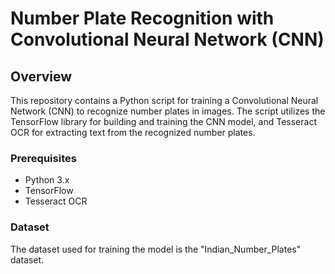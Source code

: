 # Number Plate Recognition with Convolutional Neural Network (CNN)

## Overview

This repository contains a Python script for training a Convolutional Neural Network (CNN) to recognize number plates in images. The script utilizes the TensorFlow library for building and training the CNN model, and Tesseract OCR for extracting text from the recognized number plates.

### Prerequisites

- Python 3.x
- TensorFlow
- Tesseract OCR

### Dataset

The dataset used for training the model is the "Indian_Number_Plates" dataset.

